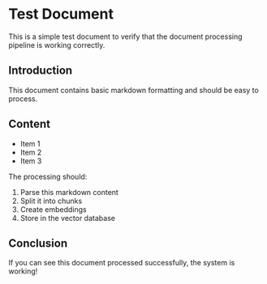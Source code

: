 # Test Document

This is a simple test document to verify that the document processing pipeline is working correctly.

## Introduction

This document contains basic markdown formatting and should be easy to process.

## Content

- Item 1
- Item 2
- Item 3

The processing should:
1. Parse this markdown content
2. Split it into chunks
3. Create embeddings
4. Store in the vector database

## Conclusion

If you can see this document processed successfully, the system is working! 